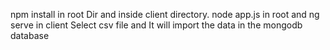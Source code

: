 npm install in root Dir and inside client directory.
node app.js in root and ng serve in client
Select csv file and It will import the data in the mongodb database
